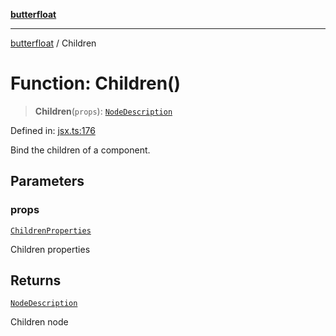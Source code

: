 [**butterfloat**](../index.md)

***

[butterfloat](../index.md) / Children

# Function: Children()

> **Children**(`props`): [`NodeDescription`](../type-aliases/NodeDescription.md)

Defined in: [jsx.ts:176](https://github.com/WorldMaker/butterfloat/blob/df545ef96728808e6ed86d129bea41fdc458751b/jsx.ts#L176)

Bind the children of a component.

## Parameters

### props

[`ChildrenProperties`](../interfaces/ChildrenProperties.md)

Children properties

## Returns

[`NodeDescription`](../type-aliases/NodeDescription.md)

Children node
